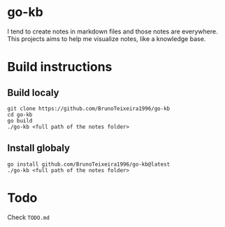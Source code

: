 # go-kb

I tend to create notes in markdown files and those notes are everywhere.
This projects aims to help me visualize notes, like a knowledge base.


# Build instructions

## Build localy

```shell
git clone https://github.com/BrunoTeixeira1996/go-kb
cd go-kb
go build
./go-kb <full path of the notes folder>
```

## Install globaly

```shell
go install github.com/BrunoTeixeira1996/go-kb@latest
./go-kb <full path of the notes folder>
```


# Todo

Check `TODO.md`
